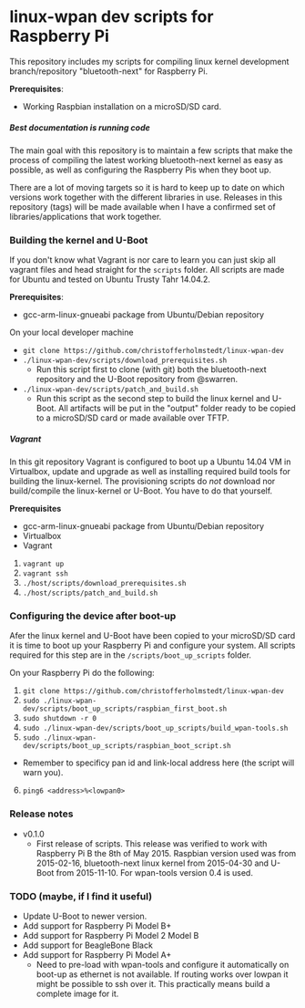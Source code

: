 linux-wpan dev scripts for Raspberry Pi
=======================================
This repository includes my scripts for compiling linux kernel development
branch/repository "bluetooth-next" for Raspberry Pi.

**Prerequisites**:
* Working Raspbian installation on a microSD/SD card.

##### Best documentation is running code
The main goal with this repository is to maintain a few scripts that make the
process of compiling the latest working bluetooth-next kernel as easy as
possible, as well as configuring the Raspberry Pis when they boot up.

There are a lot of moving targets so it is hard to keep up to date on which
versions work together with the different libraries in use. Releases in this
repository (tags) will be made available when I have a confirmed set of
libraries/applications that work together.

### Building the kernel and U-Boot
If you don't know what Vagrant is nor care to learn you can just skip all
vagrant files and head straight for the ```scripts``` folder. All scripts are
made for Ubuntu and tested on Ubuntu Trusty Tahr 14.04.2.

**Prerequisites**:
* gcc-arm-linux-gnueabi package from Ubuntu/Debian repository

On your local developer machine
* ```git clone https://github.com/christofferholmstedt/linux-wpan-dev```
* ```./linux-wpan-dev/scripts/download_prerequisites.sh```
  * Run this script first to clone (with git) both the bluetooth-next
    repository and the U-Boot repository from @swarren.
* ```./linux-wpan-dev/scripts/patch_and_build.sh```
  * Run this script as the second step to build the
    linux kernel and U-Boot. All artifacts will be put in the "output" folder
    ready to be copied to a microSD/SD card or made available over TFTP.

##### Vagrant
In this git repository Vagrant is configured to boot up a Ubuntu 14.04 VM in
Virtualbox, update and upgrade as well as installing required build tools for
building the linux-kernel. The provisioning scripts do _not_ download nor
build/compile the linux-kernel or U-Boot. You have to do that yourself.

**Prerequisites**

* gcc-arm-linux-gnueabi package from Ubuntu/Debian repository
* Virtualbox
* Vagrant

1. ```vagrant up```
2. ```vagrant ssh```
3. ```./host/scripts/download_prerequisites.sh```
4. ```./host/scripts/patch_and_build.sh```

### Configuring the device after boot-up
Afer the linux kernel and U-Boot have been copied to your microSD/SD card it is
time to boot up your Raspberry Pi and configure your system. All scripts
required for this step are in the ```/scripts/boot_up_scripts``` folder.

On your Raspberry Pi do the following:

1. ```git clone https://github.com/christofferholmstedt/linux-wpan-dev```
2. ```sudo ./linux-wpan-dev/scripts/boot_up_scripts/raspbian_first_boot.sh```
3. ```sudo shutdown -r 0```
4. ```sudo ./linux-wpan-dev/scripts/boot_up_scripts/build_wpan-tools.sh```
5. ```sudo ./linux-wpan-dev/scripts/boot_up_scripts/raspbian_boot_script.sh```
  * Remember to specificy pan id and link-local address here (the script will warn you).
6. ```ping6 <address>%<lowpan0>```

### Release notes
* v0.1.0
  * First release of scripts. This release was verified to work with
    Raspberry Pi B the 8th of May 2015. Raspbian version used was from
    2015-02-16, bluetooth-next linux kernel from 2015-04-30
    and U-Boot from 2015-11-10. For wpan-tools version 0.4 is used.

### TODO (maybe, if I find it useful)
* Update U-Boot to newer version.
* Add support for Raspberry Pi Model B+
* Add support for Raspberry Pi Model 2 Model B
* Add support for BeagleBone Black
* Add support for Raspberry Pi Model A+
  * Need to pre-load with wpan-tools and configure it automatically on
  boot-up as ethernet is not available. If routing works over lowpan it
  might be possible to ssh over it. This practically means build a
  complete image for it.
